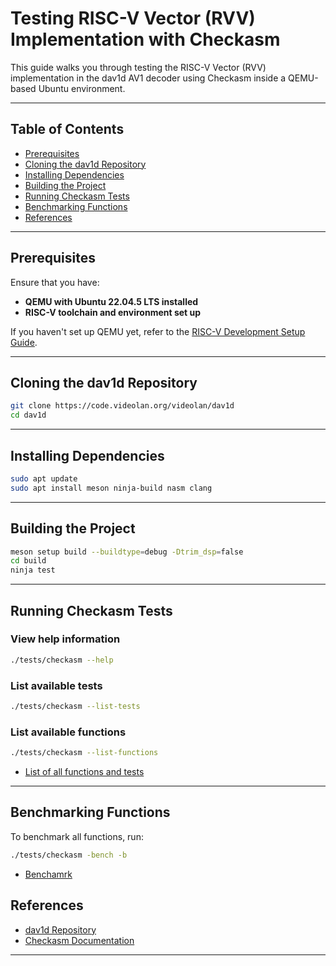 # Testing RISC-V Vector (RVV) Implementation with Checkasm

This guide walks you through testing the RISC-V Vector (RVV) implementation in the dav1d AV1 decoder using Checkasm inside a QEMU-based Ubuntu environment.

---

## Table of Contents
- [Prerequisites](#prerequisites)
- [Cloning the dav1d Repository](#cloning-the-dav1d-repository)
- [Installing Dependencies](#installing-dependencies)
- [Building the Project](#building-the-project)
- [Running Checkasm Tests](#running-checkasm-tests)
- [Benchmarking Functions](#benchmarking-functions)
- [References](#references)

---

## Prerequisites
Ensure that you have:
- **QEMU with Ubuntu 22.04.5 LTS installed**
- **RISC-V toolchain and environment set up**

If you haven't set up QEMU yet, refer to the [RISC-V Development Setup Guide](../README.md).

---

## Cloning the dav1d Repository
```sh
git clone https://code.videolan.org/videolan/dav1d
cd dav1d
```

---

## Installing Dependencies
```sh
sudo apt update
sudo apt install meson ninja-build nasm clang
```

---

## Building the Project
```sh
meson setup build --buildtype=debug -Dtrim_dsp=false
cd build
ninja test
```

---

## Running Checkasm Tests
### View help information
```sh
./tests/checkasm --help
```

### List available tests
```sh
./tests/checkasm --list-tests
```

### List available functions
```sh
./tests/checkasm --list-functions
```

- [List of all functions and tests](https://drive.google.com/file/d/16Z9wxOMKBxf1Aw2IV51sbbngWhwbu4Ru/view?usp=sharing)
---

## Benchmarking Functions
To benchmark all functions, run:
```sh
./tests/checkasm -bench -b
```
- [Benchamrk](https://drive.google.com/file/d/1FALLUAq5gsI8FIZXoY9vQ76AtN_7WL9u/view?usp=sharing)

## References
- [dav1d Repository](https://code.videolan.org/videolan/dav1d)
- [Checkasm Documentation](https://code.videolan.org/videolan/dav1d/-/blob/master/tests/checkasm.c)

---
